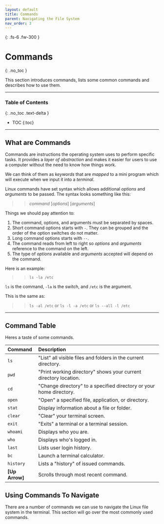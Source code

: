 ```yaml
---
layout: default
title: Commands
parent: Navigating the File System
nav_order: 3
---
```


{: .fs-6 .fw-300 }

# Commands
{: .no_toc }

This section introduces commands, lists some common commands and describes how to use them.

---

### Table of Contents
{: .no_toc .text-delta }
* TOC
{:toc}

---

## What are Commands

Commands are instructions the operating system uses to perform specific tasks. It provides a _layer of abstraction_ and makes it easier for users to use a computer without the need to know how things work.

We can think of them as _keywords_ that are _mapped_ to a mini program which will execute when we input it into a _terminal_.

Linux commands have set syntax which allows additional _options_ and _arguments_ to be passed. The syntax looks something like this:

>> _command_ [_options_] [_arguments_]

Things we should pay attention to:

1. The command, options, and arguments must be separated by spaces.
1. Short command options starts with `-`. They can be grouped and the order of the option switches do not matter.
1. Long command options starts with `--`.
1. The command reads from left to right so _options_ and _arguments_ reference to the command on the left.
1. The type of _options_ available and _arguments_ accepted will depend on the command.

Here is an example:

>> `ls -la /etc`

`ls` is the command, `-la` is the switch, and `/etc` is the argument.

This is the same as:

>> `ls -al /etc` or `ls -l -a /etc` or `ls --all -l /etc`

---

## Command Table

Heres a taste of some commands.

| Command         | Description                                                                                             |
| :--------       | :------------------------------------------------------------------------------------------------------ |
| `ls`            | "List" all visible files and folders in the current directory.                                          |
| `pwd`           | "Print working directory" shows your current directory location.                                        |
| `cd`            | "Change directory" to a specified directory or your home directory.                                     |
| `open`          | "Open" a specified file, application, or directory.                                                     |
| `stat`          | Display information about a file or folder.                                                             |
| `clear`         | "Clear" your terminal screen.                                                                           |
| `exit`          | "Exits" a terminal or a terminal session.                                                               |
| `whoami`        | Displays who you are.                                                                                   |
| `who`           | Displays who's logged in.                                                                               |
| `last`          | Lists user login history.                                                                               |
| `bc`            | Launch a terminal calculator.                                                                           |
| `history`       | Lists a "history" of issued commands.                                                                   |
| **[Up Arrow]**  | Scrolls through most recent command.                                                                    |

## Using Commands To Navigate

There are a number of commands we can use to navigate the Linux file system in the terminal. This section will go over the most commonly used commands.
